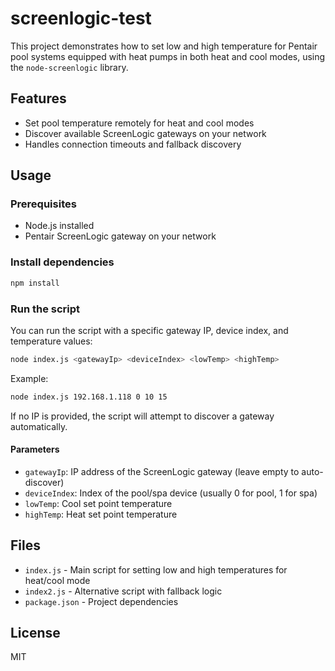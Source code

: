 # screenlogic-test

This project demonstrates how to set low and high temperature for Pentair pool systems equipped with heat pumps in both heat and cool modes, using the `node-screenlogic` library.

## Features
- Set pool temperature remotely for heat and cool modes
- Discover available ScreenLogic gateways on your network
- Handles connection timeouts and fallback discovery

## Usage

### Prerequisites
- Node.js installed
- Pentair ScreenLogic gateway on your network

### Install dependencies
```bash
npm install
```


### Run the script
You can run the script with a specific gateway IP, device index, and temperature values:
```bash
node index.js <gatewayIp> <deviceIndex> <lowTemp> <highTemp>
```
Example:
```bash
node index.js 192.168.1.118 0 10 15
```
If no IP is provided, the script will attempt to discover a gateway automatically.

#### Parameters
- `gatewayIp`: IP address of the ScreenLogic gateway (leave empty to auto-discover)
- `deviceIndex`: Index of the pool/spa device (usually 0 for pool, 1 for spa)
- `lowTemp`: Cool set point temperature
- `highTemp`: Heat set point temperature

## Files
- `index.js` - Main script for setting low and high temperatures for heat/cool mode
- `index2.js` - Alternative script with fallback logic
- `package.json` - Project dependencies

## License
MIT
